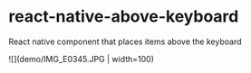 # react-native-above-keyboard
React native component that places items above the keyboard


![](demo/IMG_E0345.JPG | width=100)
